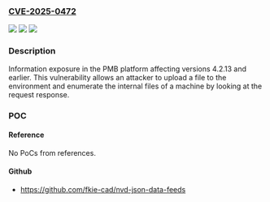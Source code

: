 ### [CVE-2025-0472](https://cve.mitre.org/cgi-bin/cvename.cgi?name=CVE-2025-0472)
![](https://img.shields.io/static/v1?label=Product&message=PMB%20platform&color=blue)
![](https://img.shields.io/static/v1?label=Version&message=0%3C%3D%204.2.13%20&color=brighgreen)
![](https://img.shields.io/static/v1?label=Vulnerability&message=CWE-200%20Exposure%20of%20Sensitive%20Information%20to%20an%20Unauthorized%20Actor&color=brighgreen)

### Description

Information exposure in the PMB platform affecting versions 4.2.13 and earlier. This vulnerability allows an attacker to upload a file to the environment and enumerate the internal files of a machine by looking at the request response.

### POC

#### Reference
No PoCs from references.

#### Github
- https://github.com/fkie-cad/nvd-json-data-feeds

